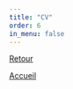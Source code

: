 ```yaml
---
title: "CV"
order: 6
in_menu: false
---
```

<a href="bio.html" class="bouton">Retour</a> 

<a href="index.html" class="bouton">Accueil</a> 